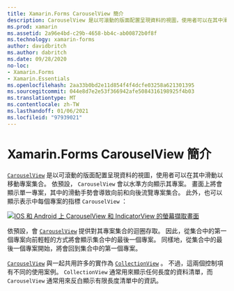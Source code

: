 ```yaml
---
title: Xamarin.Forms CarouselView 簡介
description: CarouselView 是以可滾動的版面配置呈現資料的視圖，使用者可以在其中滑動以移動專案集合。
ms.prod: xamarin
ms.assetid: 2a96e4bd-c29b-4658-bb4c-ab00872b0f8f
ms.technology: xamarin-forms
author: davidbritch
ms.author: dabritch
ms.date: 09/28/2020
no-loc:
- Xamarin.Forms
- Xamarin.Essentials
ms.openlocfilehash: 2aa33b0bd2e11d854f4f4dcfe03258a621301395
ms.sourcegitcommit: 044e8d7e2e53f366942afe5084316198925f4b03
ms.translationtype: MT
ms.contentlocale: zh-TW
ms.lasthandoff: 01/06/2021
ms.locfileid: "97939021"
---
```

# <a name="no-locxamarinforms-carouselview-introduction"></a>Xamarin.Forms CarouselView 簡介

[`CarouselView`](xref:Xamarin.Forms.CarouselView) 是以可滾動的版面配置呈現資料的視圖，使用者可以在其中滑動以移動專案集合。 依預設， `CarouselView` 會以水準方向顯示其專案。 畫面上將會顯示單一專案，其中的滑動手勢會導致向前和向後流覽專案集合。 此外，也可以顯示表示中每個專案的指標 `CarouselView` ：

[![IOS 和 Android 上 CarouselView 和 IndicatorView 的螢幕擷取畫面](populate-data-images/indicators.png "IndicatorView 圓形")](populate-data-images/indicators-large.png#lightbox "IndicatorView 圓形")

依預設，會 [`CarouselView`](xref:Xamarin.Forms.CarouselView) 提供對其專案集合的迴圈存取。 因此，從集合中的第一個專案向前輕輕的方式將會顯示集合中的最後一個專案。 同樣地，從集合中的最後一個專案開始，將會回到集合中的第一個專案。

[`CarouselView`](xref:Xamarin.Forms.CarouselView) 與一起共用許多的實作為 [`CollectionView`](xref:Xamarin.Forms.CollectionView) 。 不過，這兩個控制項有不同的使用案例。 `CollectionView` 通常用來顯示任何長度的資料清單，而 `CarouselView` 通常用來反白顯示有限長度清單中的資訊。
